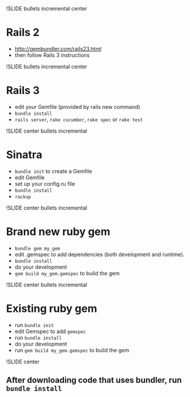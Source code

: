 !SLIDE bullets incremental center
# Rails 2

* <http://gembundler.com/rails23.html>
* then follow Rails 3 instructions

!SLIDE bullets incremental center
# Rails 3

* edit your Gemfile (provided by rails new command)
* `bundle install`
* `rails server`, `rake cucumber`, `rake spec` or `rake test`

!SLIDE center bullets incremental
# Sinatra

* `bundle init` to create a Gemfile
* edit Gemfile
* set up your config.ru file
* `bundle install`
* `rackup`

!SLIDE center bullets incremental
# Brand new ruby gem

* `bundle gem my_gem`
* edit .gemspec to add dependencies (both development and runtime).
* `bundle install`
* do your development
* `gem build my_gem.gemspec` to build the gem

!SLIDE center bullets incremental
# Existing ruby gem

* run `bundle init`
* edit Gemspec to add `gemspec`
* run `bundle install`
* do your development
* run `gem build my_gem.gemspec` to build the gem

!SLIDE center 
## After downloading code that uses bundler, run `bundle install`